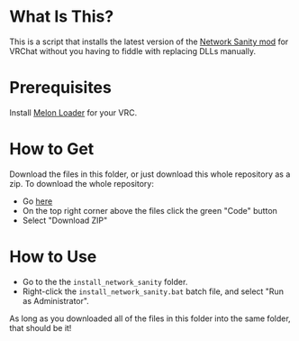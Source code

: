 # What Is This?
This is a script that installs the latest version of the [Network Sanity mod](https://github.com/RequiDev/NetworkSanity) for VRChat without you having to fiddle with replacing DLLs manually.

# Prerequisites
Install [Melon Loader](https://melonwiki.xyz/#/) for your VRC.

# How to Get
Download the files in this folder, or just download this whole repository as a zip. To download the whole repository:
- Go [here](https://github.com/Cylowatt/random-scripts)
- On the top right corner above the files click the green "Code" button
- Select "Download ZIP"

# How to Use
- Go to the the `install_network_sanity` folder.
- Right-click the `install_network_sanity.bat` batch file, and select "Run as Administrator".

As long as you downloaded all of the files in this folder into the same folder, that should be it!
